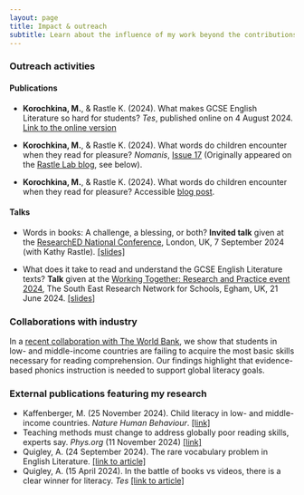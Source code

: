 ```yaml
---
layout: page
title: Impact & outreach
subtitle: Learn about the influence of my work beyond the contributions to academic research
---
```


### Outreach activities

#### Publications

* **Korochkina, M.**, & Rastle K. (2024). What makes GCSE English Literature so hard for students? *Tes*, published online on 4 August 2024. [Link to the online version](https://www.tes.com/magazine/teaching-learning/secondary/what-makes-gcse-english-lit-so-hard-students)

* **Korochkina, M.**, & Rastle K. (2024). What words do children encounter when they read for pleasure? *Nomanis*, [Issue 17](https://www.nomanis.com.au/blog/issue-17-june-2024) (Originally appeared on the [Rastle Lab blog](https://www.rastlelab.com/post/what-words-do-children-encounter-when-they-read-for-pleasure), see below).

* **Korochkina, M.**, & Rastle K. (2024). What words do children encounter when they read for pleasure? Accessible [blog post](https://www.rastlelab.com/post/what-words-do-children-encounter-when-they-read-for-pleasure).

#### Talks

* Words in books: A challenge, a blessing, or both? **Invited talk** given at the [ResearchED National Conference](https://researched.org.uk/event/researched-national-conference-2024/), London, UK, 7 September 2024 (with Kathy Rastle). [[slides]](/talks/ResearchED2024_KorochkinaRastle.pdf)

* What does it take to read and understand the GCSE English Literature texts? **Talk** given at the [Working Together: Research and Practice event 2024](https://www.royalholloway.ac.uk/research-and-teaching/departments-and-schools/psychology/research/serns/serns-events/2024/), The South East Research Network for Schools, Egham, UK, 21 June 2024. [[slides]](/talks/korochkina_rastle_serns_2024.pdf)

### Collaborations with industry

In a [recent collaboration with The World Bank](https://doi.org/10.1038/s41562-024-02028-x), we show that students in low- and middle-income countries are failing to acquire the most basic skills necessary for reading comprehension. Our findings highlight that evidence-based phonics instruction is needed to support global literacy goals.

### External publications featuring my research

* Kaffenberger, M. (25 November 2024). Child literacy in low- and middle-income countries. *Nature Human Behaviour*. [[link]](https://doi.org/10.1038/s41562-024-02056-7)
* Teaching methods must change to address globally poor reading skills, experts say. *Phys.org* (11 November 2024) [[link]](https://phys.org/news/2024-11-methods-globally-poor-skills-experts.html)
* Quigley, A. (24 September 2024). The rare vocabulary problem in English Literature. [[link to article]](https://alexquigley.co.uk/the-rare-vocabulary-problem-in-english-literature-gcse/)
* Quigley, A. (15 April 2024). In the battle of books vs videos, there is a clear winner for literacy. *Tes* [[link to article]](https://www.tes.com/magazine/teaching-learning/general/pupil-literacy-battle-books-vs-videos-winner)

